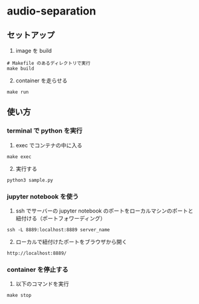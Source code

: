 # audio-separation
## セットアップ
1. image を build
```
# Makefile のあるディレクトリで実行
make build
```
2. container を走らせる
```
make run
```

## 使い方
### terminal で python を実行
1. exec でコンテナの中に入る
```
make exec
```
2. 実行する
```
python3 sample.py
```

### jupyter notebook を使う
1. ssh でサーバーの jupyter notebook のポートをローカルマシンのポートと紐付ける（ポートフォワーディング）
```
ssh -L 8889:localhost:8889 server_name
```
2. ローカルで紐付けたポートをブラウザから開く
```
http://localhost:8889/
```

### container を停止する
1. 以下のコマンドを実行
```
make stop
```